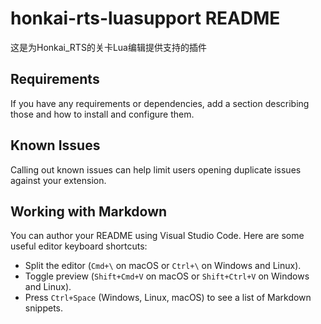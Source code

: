 # honkai-rts-luasupport README

这是为Honkai_RTS的关卡Lua编辑提供支持的插件

## Requirements

If you have any requirements or dependencies, add a section describing those and how to install and configure them.

## Known Issues

Calling out known issues can help limit users opening duplicate issues against your extension.

## Working with Markdown

You can author your README using Visual Studio Code. Here are some useful editor keyboard shortcuts:

* Split the editor (`Cmd+\` on macOS or `Ctrl+\` on Windows and Linux).
* Toggle preview (`Shift+Cmd+V` on macOS or `Shift+Ctrl+V` on Windows and Linux).
* Press `Ctrl+Space` (Windows, Linux, macOS) to see a list of Markdown snippets.
